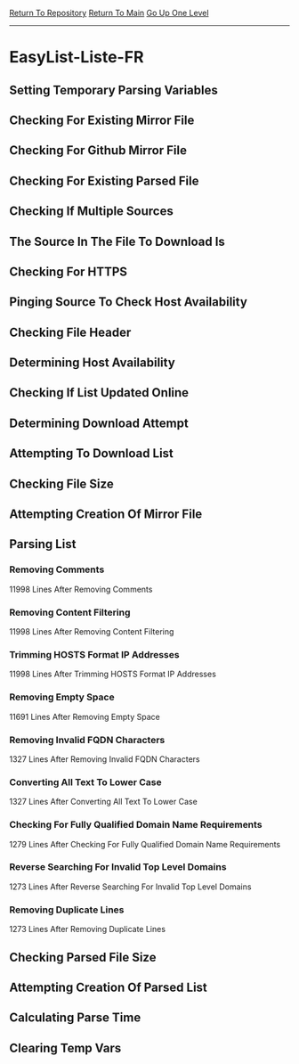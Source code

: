 [Return To Repository](https://github.com/deathbybandaid/piholeparser/)
[Return To Main](https://github.com/deathbybandaid/piholeparser/blob/master/RecentRunLogs/Mainlog.md)
[Go Up One Level](https://github.com/deathbybandaid/piholeparser/blob/master/RecentRunLogs/TopLevelScripts/30-Processing-Blacklists.md)
____________________________________
# EasyList-Liste-FR
## Setting Temporary Parsing Variables
## Checking For Existing Mirror File
## Checking For Github Mirror File
## Checking For Existing Parsed File
## Checking If Multiple Sources
## The Source In The File To Download Is
## Checking For HTTPS
## Pinging Source To Check Host Availability
## Checking File Header
## Determining Host Availability
## Checking If List Updated Online
## Determining Download Attempt
## Attempting To Download List
## Checking File Size
## Attempting Creation Of Mirror File
## Parsing List
### Removing Comments
11998 Lines After Removing Comments
### Removing Content Filtering
11998 Lines After Removing Content Filtering
### Trimming HOSTS Format IP Addresses
11998 Lines After Trimming HOSTS Format IP Addresses
### Removing Empty Space
11691 Lines After Removing Empty Space
### Removing Invalid FQDN Characters
1327 Lines After Removing Invalid FQDN Characters
### Converting All Text To Lower Case
1327 Lines After Converting All Text To Lower Case
### Checking For Fully Qualified Domain Name Requirements
1279 Lines After Checking For Fully Qualified Domain Name Requirements
### Reverse Searching For Invalid Top Level Domains
1273 Lines After Reverse Searching For Invalid Top Level Domains
### Removing Duplicate Lines
1273 Lines After Removing Duplicate Lines
## Checking Parsed File Size
## Attempting Creation Of Parsed List
## Calculating Parse Time
## Clearing Temp Vars
